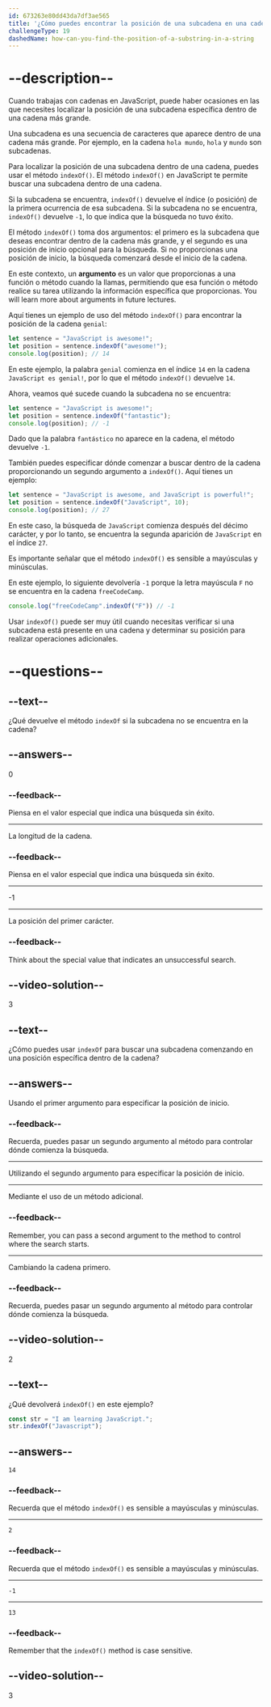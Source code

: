 ```yaml
---
id: 673263e80dd43da7df3ae565
title: '¿Cómo puedes encontrar la posición de una subcadena en una cadena?'
challengeType: 19
dashedName: how-can-you-find-the-position-of-a-substring-in-a-string
---
```


# --description--

Cuando trabajas con cadenas en JavaScript, puede haber ocasiones en las que necesites localizar la posición de una subcadena específica dentro de una cadena más grande.

Una subcadena es una secuencia de caracteres que aparece dentro de una cadena más grande. Por ejemplo, en la cadena `hola mundo`, `hola` y `mundo` son subcadenas.

Para localizar la posición de una subcadena dentro de una cadena, puedes usar el método `indexOf()`. El método `indexOf()` en JavaScript te permite buscar una subcadena dentro de una cadena.

Si la subcadena se encuentra, `indexOf()` devuelve el índice (o posición) de la primera ocurrencia de esa subcadena. Si la subcadena no se encuentra, `indexOf()` devuelve `-1`, lo que indica que la búsqueda no tuvo éxito.

El método `indexOf()` toma dos argumentos: el primero es la subcadena que deseas encontrar dentro de la cadena más grande, y el segundo es una posición de inicio opcional para la búsqueda. Si no proporcionas una posición de inicio, la búsqueda comenzará desde el inicio de la cadena.

En este contexto, un **argumento** es un valor que proporcionas a una función o método cuando la llamas, permitiendo que esa función o método realice su tarea utilizando la información específica que proporcionas. You will learn more about arguments in future lectures.

Aquí tienes un ejemplo de uso del método `indexOf()` para encontrar la posición de la cadena `genial`:

```js
let sentence = "JavaScript is awesome!";
let position = sentence.indexOf("awesome!");
console.log(position); // 14
```

En este ejemplo, la palabra `genial` comienza en el índice `14` en la cadena `JavaScript es genial!`, por lo que el método `indexOf()` devuelve `14`.

Ahora, veamos qué sucede cuando la subcadena no se encuentra:

```js
let sentence = "JavaScript is awesome!";
let position = sentence.indexOf("fantastic");
console.log(position); // -1
```

Dado que la palabra `fantástico` no aparece en la cadena, el método devuelve `-1`.

También puedes especificar dónde comenzar a buscar dentro de la cadena proporcionando un segundo argumento a `indexOf()`. Aquí tienes un ejemplo:

```js
let sentence = "JavaScript is awesome, and JavaScript is powerful!";
let position = sentence.indexOf("JavaScript", 10);
console.log(position); // 27
```

En este caso, la búsqueda de `JavaScript` comienza después del décimo carácter, y por lo tanto, se encuentra la segunda aparición de `JavaScript` en el índice `27`.

Es importante señalar que el método `indexOf()` es sensible a mayúsculas y minúsculas.

En este ejemplo, lo siguiente devolvería `-1` porque la letra mayúscula `F` no se encuentra en la cadena `freeCodeCamp`.

```js
console.log("freeCodeCamp".indexOf("F")) // -1
```

Usar `indexOf()` puede ser muy útil cuando necesitas verificar si una subcadena está presente en una cadena y determinar su posición para realizar operaciones adicionales.

# --questions--

## --text--

¿Qué devuelve el método `indexOf` si la subcadena no se encuentra en la cadena?

## --answers--

0

### --feedback--

Piensa en el valor especial que indica una búsqueda sin éxito.

---

La longitud de la cadena.

### --feedback--

Piensa en el valor especial que indica una búsqueda sin éxito.

---

-1

---

La posición del primer carácter.

### --feedback--

Think about the special value that indicates an unsuccessful search.

## --video-solution--

3

## --text--

¿Cómo puedes usar `indexOf` para buscar una subcadena comenzando en una posición específica dentro de la cadena?

## --answers--

Usando el primer argumento para especificar la posición de inicio.

### --feedback--

Recuerda, puedes pasar un segundo argumento al método para controlar dónde comienza la búsqueda.

---

Utilizando el segundo argumento para especificar la posición de inicio.

---

Mediante el uso de un método adicional.

### --feedback--

Remember, you can pass a second argument to the method to control where the search starts.

---

Cambiando la cadena primero.

### --feedback--

Recuerda, puedes pasar un segundo argumento al método para controlar dónde comienza la búsqueda.

## --video-solution--

2

## --text--

¿Qué devolverá `indexOf()` en este ejemplo?

```js
const str = "I am learning JavaScript.";
str.indexOf("Javascript");
```

## --answers--

`14`

### --feedback--

Recuerda que el método `indexOf()` es sensible a mayúsculas y minúsculas.

---

`2`

### --feedback--

Recuerda que el método `indexOf()` es sensible a mayúsculas y minúsculas.

---

`-1`

---

`13`

### --feedback--

Remember that the `indexOf()` method is case sensitive.

## --video-solution--

3
